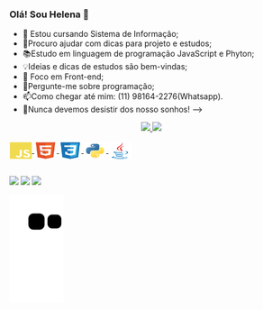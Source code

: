 ### Olá! Sou Helena 👋


- 🌱 Estou cursando Sistema de Informação;
- 🤔Procuro ajudar com dicas para projeto e estudos;
- 📚Estudo em linguagem de programação JavaScript e Phyton;
- 💡Ideias e dicas de estudos são bem-vindas;
- 🤩 Foco em Front-end;
- 💬Pergunte-me sobre programação;
- 📫Como chegar até mim: (11) 98164-2276(Whatsapp).
- 💭Nunca devemos desistir dos nosso sonhos!
-->


<div align="center">
  <a href="https://github.com/HelenaGodoy">
  <img height="180em" src="https://github-readme-stats.vercel.app/api?username=HelenaGodoy&show_icons=true&theme=dark&include_all_commits=true&count_private=true"/>
  <img height="180em" src="https://github-readme-stats.vercel.app/api/top-langs/?username=HelenaGodoy&layout=compact&langs_count=7&theme=dark"/>
</div>
  
  
<div style="display: inline_block"><br>
  <img align="center" alt="Helena-Js" height="30" width="40" src="https://raw.githubusercontent.com/devicons/devicon/master/icons/javascript/javascript-plain.svg">
  <img align="center" alt="Helena-HTML" height="30" width="40" src="https://raw.githubusercontent.com/devicons/devicon/master/icons/html5/html5-original.svg">
  <img align="center" alt="Helena-CSS" height="30" width="40" src="https://raw.githubusercontent.com/devicons/devicon/master/icons/css3/css3-original.svg">
  <img align="center" alt="Helena-Python" height="30" width="40" src="https://raw.githubusercontent.com/devicons/devicon/master/icons/python/python-original.svg">
  <img align="center" alt="Helena-Csharp" height="30" width="40" src="https://raw.githubusercontent.com/devicons/devicon/master/icons/java/java-original.svg">
</div>
  
  ##
 
<div> 
   <a href="https://instagram.com/rafaballerini" target="_blank"><img src="https://img.shields.io/badge/-Instagram-%23E4405F?style=for-the-badge&logo=instagram&logoColor=white" target="_blank"></a>
 	 <a href = "mailto:haraujo365@gmail.com"><img src="https://img.shields.io/badge/-Gmail-%23333?style=for-the-badge&logo=gmail&logoColor=white" target="_blank"></a>
  <a href="https://www.linkedin.com/in/rafaella-ballerini-45875016a" target="_blank"><img src="https://img.shields.io/badge/LinkedIn-0077B5?style=for-the-badge&logo=linkedin&logoColor=white" target="_blank"></a> 

  ![Snake animation](https://github.com/HelenaGodoy/HelenaGodoy/blob/output/github-contribution-grid-snake.svg)
 
</div>
